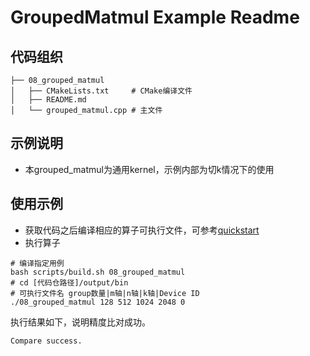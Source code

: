 # GroupedMatmul Example Readme
## 代码组织
```
├── 08_grouped_matmul
│   ├── CMakeLists.txt     # CMake编译文件
│   ├── README.md
│   └── grouped_matmul.cpp # 主文件
```
## 示例说明
- 本grouped_matmul为通用kernel，示例内部为切k情况下的使用
## 使用示例
- 获取代码之后编译相应的算子可执行文件，可参考[quickstart](../../docs/quickstart.md#算子编译)
- 执行算子
```
# 编译指定用例
bash scripts/build.sh 08_grouped_matmul
# cd [代码仓路径]/output/bin
# 可执行文件名 group数量|m轴|n轴|k轴|Device ID
./08_grouped_matmul 128 512 1024 2048 0
```
执行结果如下，说明精度比对成功。
```
Compare success.
```